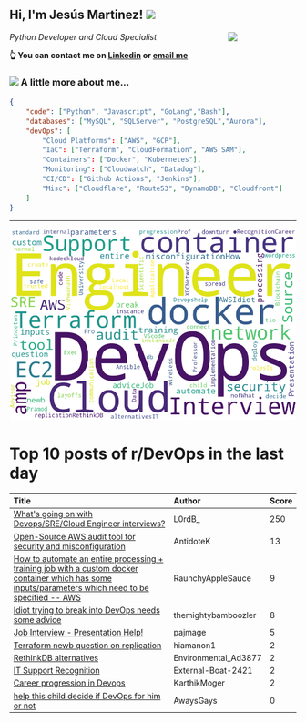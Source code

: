 <!--
**jmartinezl/jmartinezl** is a ✨ _special_ ✨ repository because its `README.md` (this file) appears on your GitHub profile.

Here are some ideas to get you started:

- 🔭 I’m currently working on ...
- 🌱 I’m currently learning ...
- 👯 I’m looking to collaborate on ...
- 🤔 I’m looking for help with ...
- 💬 Ask me about ...
- 📫 How to reach me: ...
- 😄 Pronouns: ...
- ⚡ Fun fact: ...
-->

<h2>Hi, I'm Jesús Martinez! <img src="https://media.giphy.com/media/WUlplcMpOCEmTGBtBW/giphy.gif" width="30"> </h2>
<img align='right' src="https://media.giphy.com/media/NytMLKyiaIh6VH9SPm/giphy.gif" width="120">
<p><em>Python Developer and Cloud Specialist
</em></p>

**👆 You can contact me on [Linkedin](https://www.linkedin.com/in/jes%C3%BAs-martinez-2b7b10104/) or [email me](mailto:jesus.mtz.lorenzo@gmail.com)**

### <img src="https://media.giphy.com/media/VgCDAzcKvsR6OM0uWg/giphy.gif" width="50"> A little more about me...  

```json
{
    "code": ["Python", "Javascript", "GoLang","Bash"],
    "databases": ["MySQL", "SQLServer", "PostgreSQL","Aurora"],
    "devOps": [
        "Cloud Platforms": ["AWS", "GCP"],
        "IaC": ["Terraform", "CloudFormation", "AWS SAM"],
        "Containers": ["Docker", "Kubernetes"],
        "Monitoring": ["Cloudwatch", "Datadog"],
        "CI/CD": ["Github Actions", "Jenkins"],
        "Misc": ["Cloudflare", "Route53", "DynamoDB", "Cloudfront"]
    ]
}
```
---

![Wordcloud](./cloud.png)

# Top 10 posts of r/DevOps in the last day

| Title | Author | Score |
|:---|:---|:---|
| [What's going on with Devops/SRE/Cloud Engineer interviews?](https://www.reddit.com/r/devops/comments/xl1ojo/whats_going_on_with_devopssrecloud_engineer/) | L0rdB_ | 250 |
| [Open-Source AWS audit tool for security and misconfiguration](https://www.reddit.com/r/devops/comments/xl5pc6/opensource_aws_audit_tool_for_security_and/) | AntidoteK | 13 |
| [How to automate an entire processing + training job with a custom docker container which has some inputs/parameters which need to be specified -- AWS](https://www.reddit.com/r/devops/comments/xl0ejt/how_to_automate_an_entire_processing_training_job/) | RaunchyAppleSauce | 9 |
| [Idiot trying to break into DevOps needs some advice](https://www.reddit.com/r/devops/comments/xlb6r0/idiot_trying_to_break_into_devops_needs_some/) | themightybamboozler | 8 |
| [Job Interview - Presentation Help!](https://www.reddit.com/r/devops/comments/xkzibw/job_interview_presentation_help/) | pajmage | 5 |
| [Terraform newb question on replication](https://www.reddit.com/r/devops/comments/xlanm5/terraform_newb_question_on_replication/) | hiamanon1 | 2 |
| [RethinkDB alternatives](https://www.reddit.com/r/devops/comments/xlmpi2/rethinkdb_alternatives/) | Environmental_Ad3877 | 2 |
| [IT Support Recognition](https://www.reddit.com/r/devops/comments/xlf7kx/it_support_recognition/) | External-Boat-2421 | 2 |
| [Career progression in Devops](https://www.reddit.com/r/devops/comments/xl1qpy/career_progression_in_devops/) | KarthikMoger | 2 |
| [help this child decide if DevOps for him or not](https://www.reddit.com/r/devops/comments/xl97qc/help_this_child_decide_if_devops_for_him_or_not/) | AwaysGays | 0 |
